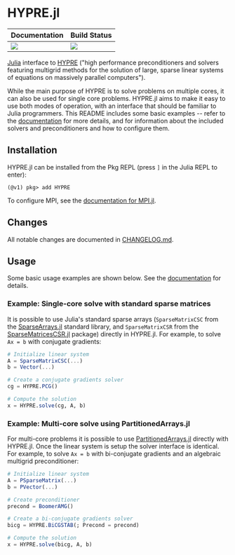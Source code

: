 # HYPRE.jl

| **Documentation**         | **Build Status**                      |
|:------------------------- |:------------------------------------- |
| [![][docs-img]][docs-url] | [![][gh-actions-img]][gh-actions-url] |

[Julia][julia] interface to [HYPRE][hypre] ("high performance preconditioners and solvers
featuring multigrid methods for the solution of large, sparse linear systems of equations on
massively parallel computers").

While the main purpose of HYPRE is to solve problems on multiple cores, it can also be used
for single core problems. HYPRE.jl aims to make it easy to use both modes of operation, with
an interface that should be familiar to Julia programmers. This README includes some basic
examples -- refer to the [documentation][docs-url] for more details, and for information
about the included solvers and preconditioners and how to configure them.

## Installation

HYPRE.jl can be installed from the Pkg REPL (press `]` in the Julia REPL to enter):

```
(@v1) pkg> add HYPRE
```

To configure MPI, see the [documentation for MPI.jl][mpi-docs].

## Changes

All notable changes are documented in [CHANGELOG.md](CHANGELOG.md).

## Usage

Some basic usage examples are shown below. See the [documentation][docs-url] for details.

### Example: Single-core solve with standard sparse matrices

It is possible to use Julia's standard sparse arrays (`SparseMatrixCSC` from the
[SparseArrays.jl][sparse-stdlib] standard library, and `SparseMatrixCSR` from the
[SparseMatricesCSR.jl][sparsecsr] package) directly in HYPRE.jl. For example, to solve
`Ax = b` with conjugate gradients:

```julia
# Initialize linear system
A = SparseMatrixCSC(...)
b = Vector(...)

# Create a conjugate gradients solver
cg = HYPRE.PCG()

# Compute the solution
x = HYPRE.solve(cg, A, b)
```

### Example: Multi-core solve using PartitionedArrays.jl

For multi-core problems it is possible to use [PartitionedArrays.jl][partarrays] directly
with HYPRE.jl. Once the linear system is setup the solver interface is identical. For
example, to solve `Ax = b` with bi-conjugate gradients and an algebraic multigrid
preconditioner:

```julia
# Initialize linear system
A = PSparseMatrix(...)
b = PVector(...)

# Create preconditioner
precond = BoomerAMG()

# Create a bi-conjugate gradients solver
bicg = HYPRE.BiCGSTAB(; Precond = precond)

# Compute the solution
x = HYPRE.solve(bicg, A, b)
```


[julia]: https://julialang.org/
[hypre]: https://github.com/hypre-space/hypre
[mpi-docs]: https://juliaparallel.org/MPI.jl/
[sparse-stdlib]: https://github.com/JuliaSparse/SparseArrays.jl
[sparsecsr]: https://github.com/gridap/SparseMatricesCSR.jl
[partarrays]: https://github.com/fverdugo/PartitionedArrays.jl
[docs-img]: https://img.shields.io/badge/docs-stable%20release-blue.svg
[docs-url]: https://fredrikekre.github.io/HYPRE.jl/
[gh-actions-img]: https://github.com/fredrikekre/HYPRE.jl/workflows/CI/badge.svg
[gh-actions-url]: https://github.com/fredrikekre/HYPRE.jl/actions?query=workflow%3ACI
